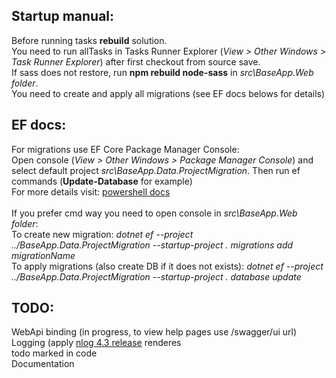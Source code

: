 ## Startup manual:
Before running tasks **rebuild** solution.<br/>
You need to run allTasks in Tasks Runner Explorer (*View > Other Windows > Task Runner Explorer*) after first checkout from source save.<br/> 
If sass does not restore, run **npm rebuild node-sass** in *src\BaseApp.Web folder*.<br/>
You need to create and apply all migrations (see EF docs belows for details)

## EF docs:
For migrations use EF Core Package Manager Console:<br/>
Open console (*View > Other Windows > Package Manager Console*) and select default project *src\BaseApp.Data.ProjectMigration*. Then run ef commands (**Update-Database** for example)<br/>
For more details visit: [powershell docs](https://docs.microsoft.com/en-us/ef/core/miscellaneous/cli/powershell) 
<br/><br/>
If you prefer cmd way you need to open console in *src\BaseApp.Web folder*:<br/>
To create new migration: *dotnet ef --project ../BaseApp.Data.ProjectMigration --startup-project . migrations add migrationName*<br/>
To apply migrations (also create DB if it does not exists):  *dotnet ef --project ../BaseApp.Data.ProjectMigration --startup-project . database update*

## TODO:
WebApi binding (in progress, to view help pages use /swagger/ui url)<br/>
Logging (apply [nlog 4.3 release](https://github.com/NLog/NLog.Web/issues/53) renderes<br/>
todo marked in code<br/>
Documentation
